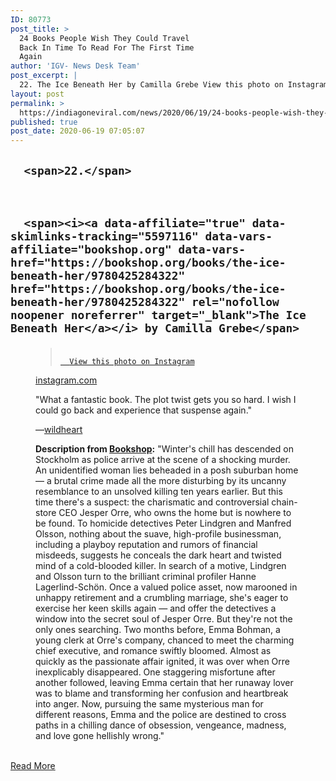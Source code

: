 ```yaml
---
ID: 80773
post_title: >
  24 Books People Wish They Could Travel
  Back In Time To Read For The First Time
  Again
author: 'IGV- News Desk Team'
post_excerpt: |
  22. The Ice Beneath Her by Camilla Grebe View this photo on Instagram instagram.com "What a fantastic book. The plot twist gets you so hard. I wish I could go back and experience that suspense again."—wildheartDescription from Bookshop: "Winter's chill has descended on Stockholm as police arrive at the scene of a shocking murder. An&hellip;
layout: post
permalink: >
  https://indiagoneviral.com/news/2020/06/19/24-books-people-wish-they-could-travel-back-in-time-to-read-for-the-first-time-again/80773/india-gone-viral/
published: true
post_date: 2020-06-19 07:05:07
---
```

<div>
<div data-module="embed-instagram">
  
  



  <h2>
    
      <span>22.</span>
    

    
      <span><i><a data-affiliate="true" data-skimlinks-tracking="5597116" data-vars-affiliate="bookshop.org" data-vars-href="https://bookshop.org/books/the-ice-beneath-her/9780425284322" href="https://bookshop.org/books/the-ice-beneath-her/9780425284322" rel="nofollow noopener noreferrer" target="_blank">The Ice Beneath Her</a></i> by Camilla Grebe</span>
    
  </h2>

<figure><div data-attribution-title="View on enhanced page" data-frame-title="Instagram" role="presentation">
    <blockquote>
      


<a href="https://instagram.com/p/B2vgrIqghR0/" target="_blank" rel="noopener noreferrer">
  <img alt="Instagram" src="data:image/gif;base64,R0lGODlhAQABAIAAAAAAAP///yH5BAEAAAAALAAAAAABAAEAAAIBRAA7"></img><p>
    
      View this photo on Instagram
    
  </p>
</a>
    </blockquote>
    <div>
  
    

<p><span>
  <a href="https://instagram.com/p/B2vgrIqghR0/" rel="nofollow noopener noreferrer" target="_blank">instagram.com</a>
</span></p>
  

  
    

<div>
  <p>"What a fantastic book. The plot twist gets you so hard. I wish I could go back and experience that suspense again."</p><p>—<a data-skimlinks-tracking="5597116" data-vars-affiliate="bookshop.org" data-vars-href="https://www.buzzfeed.com/wildheart" data-vars-price.value="0" href="https://www.buzzfeed.com/wildheart">wildheart</a></p><p><b>Description from <a data-affiliate="true" data-skimlinks-tracking="5597116" data-vars-affiliate="bookshop.org" data-vars-href="https://bookshop.org/books/the-ice-beneath-her/9780425284322" href="https://bookshop.org/books/the-ice-beneath-her/9780425284322" rel="nofollow noopener noreferrer" target="_blank">Bookshop</a>:</b> "Winter's chill has descended on Stockholm as police arrive at the scene of a shocking murder. An unidentified woman lies beheaded in a posh suburban home — a brutal crime made all the more disturbing by its uncanny resemblance to an unsolved killing ten years earlier. But this time there's a suspect: the charismatic and controversial chain-store CEO Jesper Orre, who owns the home but is nowhere to be found. To homicide detectives Peter Lindgren and Manfred Olsson, nothing about the suave, high-profile businessman, including a playboy reputation and rumors of financial misdeeds, suggests he conceals the dark heart and twisted mind of a cold-blooded killer. In search of a motive, Lindgren and Olsson turn to the brilliant criminal profiler Hanne Lagerlind-Schön. Once a valued police asset, now marooned in unhappy retirement and a crumbling marriage, she's eager to exercise her keen skills again — and offer the detectives a window into the secret soul of Jesper Orre. But they're not the only ones searching. Two months before, Emma Bohman, a young clerk at Orre's company, chanced to meet the charming chief executive, and romance swiftly bloomed. Almost as quickly as the passionate affair ignited, it was over when Orre inexplicably disappeared. One staggering misfortune after another followed, leaving Emma certain that her runaway lover was to blame and transforming her confusion and heartbreak into anger. Now, pursuing the same mysterious man for different reasons, Emma and the police are destined to cross paths in a chilling dance of obsession, vengeance, madness, and love gone hellishly wrong."</p>
</div>
  
</div>
  </div>
</figure></div></div><br/><a href="https://www.buzzfeed.com/farrahpenn/best-books-people-wish-reread-first-time" class="button purchase" rel="nofollow noopener noreferrer" target="_blank">Read More</a>